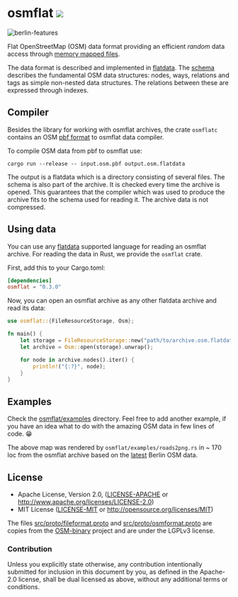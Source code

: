# osmflat ![][ci]

![berlin-features]

Flat OpenStreetMap (OSM) data format providing an efficient *random* data
access through [memory mapped files].

The data format is described and implemented in [flatdata]. The [schema]
describes the fundamental OSM data structures: nodes, ways, relations and
tags as simple non-nested data structures. The relations between these are
expressed through indexes.

## Compiler

Besides the library for working with osmflat archives, the crate `osmflatc`
contains an OSM [pbf format][PBF format] to osmflat data compiler.

To compile OSM data from pbf to osmflat use:

```shell
cargo run --release -- input.osm.pbf output.osm.flatdata
```

The output is a flatdata which is a directory consisting of several
files. The schema is also part of the archive. It is checked every time the
archive is opened. This guarantees that the compiler which was used to produce
the archive fits to the schema used for reading it. The archive data is not
compressed.

## Using data

You can use any [flatdata] supported language for reading an osmflat archive.
For reading the data in Rust, we provide the `osmflat` crate.

First, add this to your Cargo.toml:

```toml
[dependencies]
osmflat = "0.3.0"
```

Now, you can open an osmflat archive as any other flatdata archive and read its
data:

```rust
use osmflat::{FileResourceStorage, Osm};

fn main() {
    let storage = FileResourceStorage::new("path/to/archive.osm.flatdata");
    let archive = Osm::open(storage).unwrap();

    for node in archive.nodes().iter() {
        println!("{:?}", node);
    }
}
```

## Examples

Check the [osmflat/examples] directory. Feel free to add another example, if
you have an idea what to do with the amazing OSM data in few lines of code. 😁

The above map was rendered by `osmflat/examples/roads2png.rs` in ~ 170 loc from
the osmflat archive based on the [latest][latest-berlin-map] Berlin OSM data.

## License

 * Apache License, Version 2.0, ([LICENSE-APACHE](LICENSE-APACHE) or
   http://www.apache.org/licenses/LICENSE-2.0)
 * MIT License ([LICENSE-MIT](LICENSE-MIT) or
   http://opensource.org/licenses/MIT)

The files [src/proto/fileformat.proto](src/proto/fileformat.proto) and
[src/proto/osmformat.proto](src/proto/osmformat.proto) are copies from the
[OSM-binary] project and are under the LGPLv3 license.

### Contribution

Unless you explicitly state otherwise, any contribution intentionally submitted
for inclusion in this document by you, as defined in the Apache-2.0 license,
shall be dual licensed as above, without any additional terms or conditions.

[flatdata]: https://github.com/heremaps/flatdata
[schema]: flatdata/osm.flatdata
[memory mapped files]: https://en.wikipedia.org/wiki/Memory-mapped_file
[PBF format]: https://wiki.openstreetmap.org/wiki/PBF_Format
[osmflat/examples]: osmflat/examples
[latest-berlin-map]: http://download.geofabrik.de/europe/germany/berlin.html
[OSM-binary]: https://github.com/scrosby/OSM-binary
[ci]: https://github.com/boxdot/osmflat-rs/workflows/ci/badge.svg
[berlin-features]: https://github.com/boxdot/osmflat-rs/blob/master/osmflat/examples/berlin-features.png
